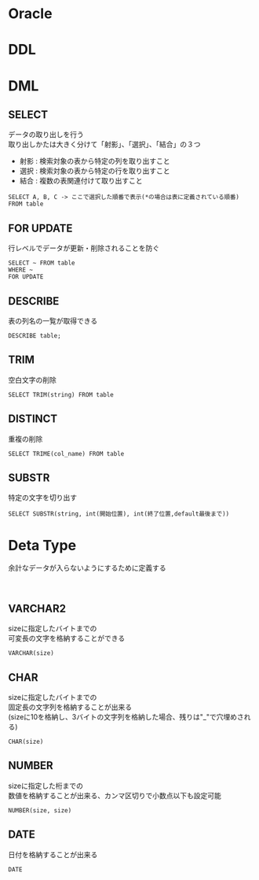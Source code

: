 # **Oracle**

# **DDL**

# **DML**

## **SELECT**
データの取り出しを行う</br>
取り出しかたは大きく分けて「射影」、「選択」、「結合」の３つ
 - 射影 : 検索対象の表から特定の列を取り出すこと 
 - 選択 : 検索対象の表から特定の行を取り出すこと
 - 結合 : 複数の表関連付けて取り出すこと

 ```
 SELECT A, B, C -> ここで選択した順番で表示(*の場合は表に定義されている順番)
 FROM table
 ```

 ## **FOR UPDATE**
行レベルでデータが更新・削除されることを防ぐ
```
SELECT ~ FROM table 
WHERE ~
FOR UPDATE
```
## **DESCRIBE**
表の列名の一覧が取得できる
```
DESCRIBE table;
```

## **TRIM**
空白文字の削除

```
SELECT TRIM(string) FROM table
```

## **DISTINCT**
重複の削除

```
SELECT TRIME(col_name) FROM table
```


## **SUBSTR**
特定の文字を切り出す
```
SELECT SUBSTR(string, int(開始位置), int(終了位置,default最後まで))

```

# Deta Type
余計なデータが入らないようにするために定義する

</br>

## **VARCHAR2**
sizeに指定したバイトまでの</br>
可変長の文字を格納することができる</br>
```
VARCHAR(size)
```

## **CHAR**
sizeに指定したバイトまでの</br>
固定長の文字列を格納することが出来る</br>
(sizeに10を格納し、3バイトの文字列を格納した場合、残りは"_"で穴埋めされる)
```
CHAR(size)
```


## **NUMBER**
sizeに指定した桁までの</br>
数値を格納することが出来る、カンマ区切りで小数点以下も設定可能
```
NUMBER(size, size)
```

## **DATE**
日付を格納することが出来る
```
DATE
```